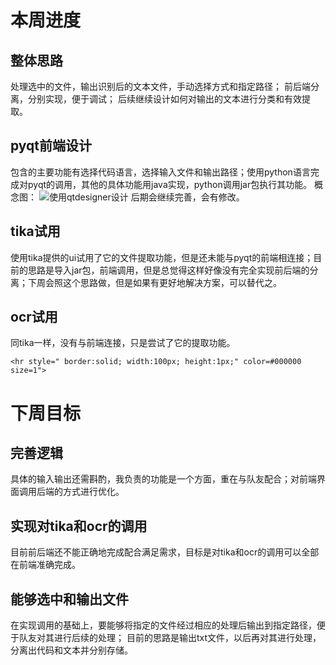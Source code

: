 ﻿
# 本周进度

## 整体思路
处理选中的文件，输出识别后的文本文件，手动选择方式和指定路径；
前后端分离，分别实现，便于调试；
后续继续设计如何对输出的文本进行分类和有效提取。
## pyqt前端设计
包含的主要功能有选择代码语言，选择输入文件和输出路径；使用python语言完成对pyqt的调用，其他的具体功能用java实现，python调用jar包执行其功能。
概念图：
![使用qtdesigner设计](https://img-blog.csdnimg.cn/20210318121019262.jpg?x-oss-process=image/watermark,type_ZmFuZ3poZW5naGVpdGk,shadow_10,text_aHR0cHM6Ly9ibG9nLmNzZG4ubmV0L01yX182NjY=,size_16,color_FFFFFF,t_70#pic_center)
后期会继续完善，会有修改。
## tika试用
使用tika提供的ui试用了它的文件提取功能，但是还未能与pyqt的前端相连接；目前的思路是导入jar包，前端调用，但是总觉得这样好像没有完全实现前后端的分离；下周会照这个思路做，但是如果有更好地解决方案，可以替代之。

## ocr试用
同tika一样，没有与前端连接，只是尝试了它的提取功能。
```
<hr style=" border:solid; width:100px; height:1px;" color=#000000 size=1">
```
# 下周目标

## 完善逻辑
具体的输入输出还需斟酌，我负责的功能是一个方面，重在与队友配合；对前端界面调用后端的方式进行优化。
## 实现对tika和ocr的调用
目前前后端还不能正确地完成配合满足需求，目标是对tika和ocr的调用可以全部在前端准确完成。
## 能够选中和输出文件
在实现调用的基础上，要能够将指定的文件经过相应的处理后输出到指定路径，便于队友对其进行后续的处理；
目前的思路是输出txt文件，以后再对其进行处理，分离出代码和文本并分别存储。
